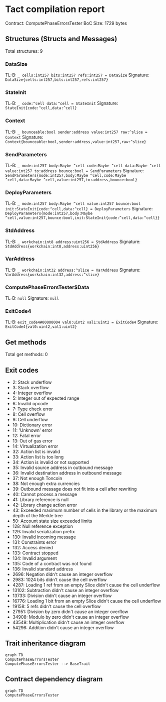 # Tact compilation report

Contract: ComputePhaseErrorsTester
BoC Size: 1729 bytes

## Structures (Structs and Messages)

Total structures: 9

### DataSize

TL-B: `_ cells:int257 bits:int257 refs:int257 = DataSize`
Signature: `DataSize{cells:int257,bits:int257,refs:int257}`

### StateInit

TL-B: `_ code:^cell data:^cell = StateInit`
Signature: `StateInit{code:^cell,data:^cell}`

### Context

TL-B: `_ bounceable:bool sender:address value:int257 raw:^slice = Context`
Signature: `Context{bounceable:bool,sender:address,value:int257,raw:^slice}`

### SendParameters

TL-B: `_ mode:int257 body:Maybe ^cell code:Maybe ^cell data:Maybe ^cell value:int257 to:address bounce:bool = SendParameters`
Signature: `SendParameters{mode:int257,body:Maybe ^cell,code:Maybe ^cell,data:Maybe ^cell,value:int257,to:address,bounce:bool}`

### DeployParameters

TL-B: `_ mode:int257 body:Maybe ^cell value:int257 bounce:bool init:StateInit{code:^cell,data:^cell} = DeployParameters`
Signature: `DeployParameters{mode:int257,body:Maybe ^cell,value:int257,bounce:bool,init:StateInit{code:^cell,data:^cell}}`

### StdAddress

TL-B: `_ workchain:int8 address:uint256 = StdAddress`
Signature: `StdAddress{workchain:int8,address:uint256}`

### VarAddress

TL-B: `_ workchain:int32 address:^slice = VarAddress`
Signature: `VarAddress{workchain:int32,address:^slice}`

### ComputePhaseErrorsTester$Data

TL-B: `null`
Signature: `null`

### ExitCode4

TL-B: `exit_code4#00000004 val0:uint2 val1:uint2 = ExitCode4`
Signature: `ExitCode4{val0:uint2,val1:uint2}`

## Get methods

Total get methods: 0

## Exit codes

- 2: Stack underflow
- 3: Stack overflow
- 4: Integer overflow
- 5: Integer out of expected range
- 6: Invalid opcode
- 7: Type check error
- 8: Cell overflow
- 9: Cell underflow
- 10: Dictionary error
- 11: 'Unknown' error
- 12: Fatal error
- 13: Out of gas error
- 14: Virtualization error
- 32: Action list is invalid
- 33: Action list is too long
- 34: Action is invalid or not supported
- 35: Invalid source address in outbound message
- 36: Invalid destination address in outbound message
- 37: Not enough Toncoin
- 38: Not enough extra currencies
- 39: Outbound message does not fit into a cell after rewriting
- 40: Cannot process a message
- 41: Library reference is null
- 42: Library change action error
- 43: Exceeded maximum number of cells in the library or the maximum depth of the Merkle tree
- 50: Account state size exceeded limits
- 128: Null reference exception
- 129: Invalid serialization prefix
- 130: Invalid incoming message
- 131: Constraints error
- 132: Access denied
- 133: Contract stopped
- 134: Invalid argument
- 135: Code of a contract was not found
- 136: Invalid standard address
- 2696: Negation didn't cause an integer overflow
- 2983: 1024 bits didn't cause the cell overflow
- 4287: Loading 1 ref from an empty Slice didn't cause the cell underflow
- 13102: Subtraction didn't cause an integer overflow
- 13733: Division didn't cause an integer overflow
- 16776: Loading 1 bit from an empty Slice didn't cause the cell underflow
- 19158: 5 refs didn't cause the cell overflow
- 27951: Division by zero didn't cause an integer overflow
- 34908: Modulo by zero didn't cause an integer overflow
- 43549: Multiplication didn't cause an integer overflow
- 54296: Addition didn't cause an integer overflow

## Trait inheritance diagram

```mermaid
graph TD
ComputePhaseErrorsTester
ComputePhaseErrorsTester --> BaseTrait
```

## Contract dependency diagram

```mermaid
graph TD
ComputePhaseErrorsTester
```
